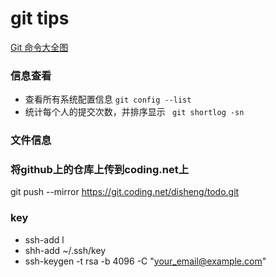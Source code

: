 # git tips

[Git 命令大全图](http://sfault-image.b0.upaiyun.com/37/92/37923f2478edc5709b36562b26c9e008)

### 信息查看

* 查看所有系统配置信息 `git config --list`
* 统计每个人的提交次数，并排序显示  ` git shortlog -sn`

### 文件信息

### 将github上的仓库上传到coding.net上

git push --mirror https://git.coding.net/disheng/todo.git

### key

* ssh-add l
* shh-add ~/.ssh/key
* ssh-keygen -t rsa -b 4096 -C "your_email@example.com"






